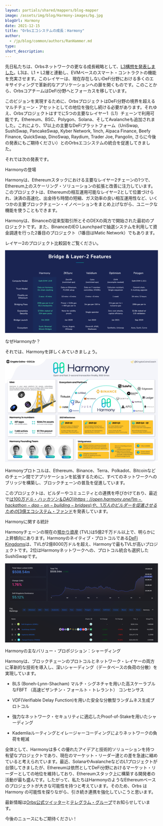 ```yaml
---
layout: partials/shared/mappers/blog-mapper
image: /assets/img/blog/Harmony-images/bg.jpg
blogUrl: Harmony
date: 2021-12-15
title: "Orbsエコシステムの成長：Harmony"
author:
  - /jp/blog/common/authors/RanHammer.md
type:
short_description:
---
```



先日私たちは、Orbsネットワークの更なる成長戦略として、[L3構想を発表しました](https://www.orbs.com/jp/How-Orbs-Hybrid-Architecture-Is-Becoming-a-Game-Changer-in-DeFi/)。L3は、L1 + L2層と連動し、EVMベースのスマート・コントラクトの機能を充実させます。このレイヤーは、現在存在しないDeFi分野における多くのエキサイティングで革新的なアプリケーションへの扉を開くものです。このことから、OrbsコアチームはDeFi分野へとフォーカスを移しています。

このビジョンを実現するために、OrbsプロジェクトはDeFi分野の境界を超えるマルチチェーン・アセットとしての地位を強化し続ける必要があります。それゆえ、Orbsプロジェクトはすでに5つの主要なレイヤー1（L1）チェーンで利用可能です。Ethereum、BSC、Polygon、Solana、そしてAvalancheも追加されました。これにより、17以上の主要なDeFiプラットフォーム（UniSwap, SushiSwap, PancakeSwap, Kyber Network, 1inch, Alpaca Finance, Beefy Finance, QuickSwap, DinoSwap, Raydium, Trader Joe, Pangolin, さらに今後の発表にもご期待ください）とのOrbsエコシステムの統合を促進してきました。

それでは次の発表です。

Harmonyの登場

Harmonyは、Ethereumスタックにおける主要なレイヤー2チェーンの1つで、Ethereum上のスケーリング・ソリューションの拡張と改善に注力しています。このプロジェクトは、Ethereumの相互運用可能なレイヤー2として位置づけられ、決済の高速化、出金待ち時間の短縮、ガス効率の良い相互運用性など、いくつかの主要ブロックチェーン・イノベーションをまとめ上げながら、ユニークな機能を使うこともできます。

Harmonyは、Binanceの従来型取引所とそのDEXの両方で開始された最初のプロジェクトです。また、BinanceのIEO Launchpadで抽選システムを利用して資金調達を行った2番目のプロジェクト（1番目はMatic Network）でもあります。

レイヤー2のプロジェクト比較図をご覧ください。

![](/assets/img/blog/Harmony-images/image1.png)

なぜHarmonyか？

それでは、Harmonyを詳しくみていきましょう。

![](/assets/img/blog/Harmony-images/image2.png)

Harmonyプロトコルは、Ethereum、Binance、Terra、Polkadot、Bitcoinなどのチェーン間でアプリケーションを拡張するために、すべてのネットワークへのブリッジを構築し、ブロックチェーンの普及を促進しています。

このプロジェクトは、ビルダーやコミュニティとの連携を呼びかけており、最近で[は$100万ドル・ハッカソン＆DAO](https://open.harmony.one/1m-hackathon-dao-on-building-bridges)や、1万人のビルダーを促進させるための[$3億エコシステム・ファンド](https://twitter.com/harmonyprotocol/status/1436031205959405570)を発表しています。

Harmonyに関する統計

Harmonyチェーンの現在の[預かり資産](https://defillama.com/chain/Harmony) (TVL)は5億2千万ドル以上で、明らかに上昇傾向にあります。Harmonyのネイティブ・プロトコルである[DeFi Kingdoms](https://defikingdoms.com/)は、TVLが2億8000万ドルを超え、Harmonyで最もTVLが高いプロジェクトです。2位はHarmonyネットワークへの、プロトコル統合も選択したSushiSwapです。

![](/assets/img/blog/Harmony-images/umage3.png)

Harmonyの主なバリュー・プロポジション：シャーディング

Harmonyは、ブロックチェーンのプロトコルとネットワーク・レイヤーの両方に革新的な技術を導入し、深いシャーディング（データベースの負荷の分散）を実現しています。

-   BLS (Boneh-Lynn-Shacham) マルチ・シグネチャを用いた高スケーラブルなFBFT （高速ビザンチン・フォールト・トレラント） コンセンサス

-   VDF(Verifiable Delay Function)を用いた安全な分散型ランダムネス生成プロトコル

-   強力なネットワーク・セキュリティに適応したProof-of-Stakeを用いたシャーディング

-   Kademliaルーティングとイレージャーコーディングによりネットワークの負荷を軽減

全体として、Harmonyは多くの優れたアイデアと技術的ソリューションを持つ有望なプロジェクトであり、現在のマーケット・リーダー達との差を急速に縮めていると考えられています。最近、SolanaやAvalancheなどのL1プロジェクトが台頭してきましたが、Ethereumは依然としてDeFi分野におけるマーケット・リーダーとしての地位を維持しており、Ethereumスタック上に構築する開発者の活動が最も盛んです。したがって、私たちはHarmonyのようなEthereumベースのプロジェクトが大きな可能性を持つと考えています。そのため、Orbs はHarmony の可能性を探りながら、引き続き連携を強化していこうと思います。

最新情報は[Orbs公式ツイッター](https://twitter.com/orbs_network)と[テレグラム・グループ](https://t.me/OrbsNetwork)でお知らせしています。

今後のニュースにもご期待ください！
